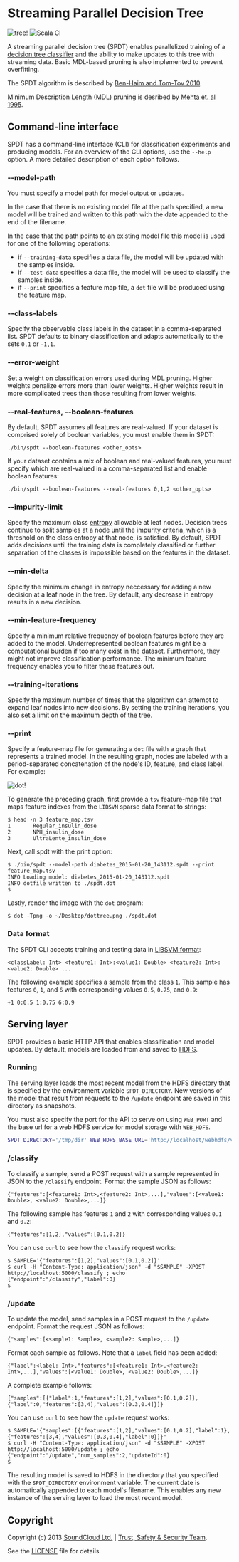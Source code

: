 Streaming Parallel Decision Tree
================================
![tree!](https://github.com/soundcloud/SPDT/blob/master/config/tree.png?raw=true)
![Scala CI](https://github.com/mweiden/spdt/workflows/Scala%20CI/badge.svg?branch=master)

A streaming parallel decision tree (SPDT) enables parallelized training of a [decision tree classifier](https://en.wikipedia.org/wiki/Decision_tree_learning) and the ability to make updates to this tree with streaming data. Basic MDL-based pruning is also implemented to prevent overfitting.

The SPDT algorithm is described by [Ben-Haim and Tom-Tov 2010](http://jmlr.org/papers/volume11/ben-haim10a/ben-haim10a.pdf?origin=publication_detail).

Minimum Description Length (MDL) pruning is desribed by [Mehta et. al 1995](http://www.almaden.ibm.com/cs/projects/iis/hdb/Publications/papers/kdd95_mdl.pdf).


## Command-line interface

SPDT has a command-line interface (CLI) for classification experiments and producing models. For an overview of the CLI options, use the `--help` option. A more detailed description of each option follows.

### --model-path
You must specify a model path for model output or updates.

In the case that there is no existing model file at the path specified, a new model will be trained and written to this path with the date appended to the end of the filename.

In the case that the path points to an existing model file this model is used for one of the following operations:

* if `--training-data` specifies a data file, the model will be updated with the samples inside.
* if `--test-data` specifies a data file, the model will be used to classify the samples inside.
* if `--print` specifies a feature map file, a `dot` file will be produced using the feature map.

### --class-labels
Specify the observable class labels in the dataset in a comma-separated list. SPDT defaults to binary classification and adapts automatically to the sets `0,1` or `-1,1`.

### --error-weight
Set a weight on classification errors used during MDL pruning. Higher weights penalize errors more than lower weights. Higher weights result in more complicated trees than those resulting from lower weights.

### --real-features, --boolean-features
By default, SPDT assumes all features are real-valued. If your dataset is comprised solely of boolean variables, you must enable them in SPDT:

```
./bin/spdt --boolean-features <other_opts>
```

If your dataset contains a mix of boolean and real-valued features, you must specify which are real-valued in a comma-separated list and enable boolean features:

```
./bin/spdt --boolean-features --real-features 0,1,2 <other_opts>
```

### --impurity-limit
Specify the maximum class [entropy](https://en.wikipedia.org/wiki/Entropy_\(information_theory\)) allowable at leaf nodes. Decision trees continue to split samples at a node until the impurity criteria, which is a threshold on the class entropy at that node, is satisfied. By default, SPDT adds decisions until the training data is completely classified or further separation of the classes is impossible based on the features in the dataset.

### --min-delta
Specify the minimum change in entropy neccessary for adding a new decision at a leaf node in the tree. By default, any decrease in entropy results in a new decision.

### --min-feature-frequency
Specify a minimum relative frequency of boolean features before they are added to the model. Underrepresented boolean features might be a computational burden if too many exist in the dataset. Furthermore, they might not improve classification performance. The minimum feature frequency enables you to filter these features out.

### --training-iterations
Specify the maximum number of times that the algorithm can attempt to expand leaf nodes into new decisions. By setting the training iterations, you also set a limit on the maximum depth of the tree.

### --print
Specify a feature-map file for generating a `dot` file with a graph that represents a trained model. In the resulting graph, nodes are labeled with a period-separated concatenation of the node's ID, feature, and class label. For example:

![dot!](https://github.com/soundcloud/SPDT/blob/master/config/dottree.png?raw=true)

To generate the preceding graph, first provide a `tsv` feature-map file that maps feature indexes from the `LIBSVM` sparse data format to strings:

```
$ head -n 3 feature_map.tsv
1       Regular_insulin_dose
2       NPH_insulin_dose
3       UltraLente_insulin_dose
```

Next, call spdt with the print option:

```
$ ./bin/spdt --model-path diabetes_2015-01-20_143112.spdt --print feature_map.tsv
INFO Loading model: diabetes_2015-01-20_143112.spdt
INFO dotfile written to ./spdt.dot
$
```

Lastly, render the image with the `dot` program:

```
$ dot -Tpng -o ~/Desktop/dottree.png ./spdt.dot
```

### Data format

The SPDT CLI accepts training and testing data in [LIBSVM format](https://stats.stackexchange.com/questions/61328/libsvm-data-format):

```
<classLabel: Int> <feature1: Int>:<value1: Double> <feature2: Int>:<value2: Double> ...
```

The following example specifies a sample from the class `1`. This sample has features `0`, `1`, and `6` with corresponding values `0.5`, `0.75`, and `0.9`:

```
+1 0:0.5 1:0.75 6:0.9
```

## Serving layer

SPDT provides a basic HTTP API that enables classification and model updates. By default, models are loaded from and saved to [HDFS](https://en.wikipedia.org/wiki/Apache_Hadoop#HDFS).

### Running
The serving layer loads the most recent model from the HDFS directory that is specified by the environment variable `SPDT_DIRECTORY`. New versions of the model that result from requests to the `/update` endpoint are saved in this directory as snapshots.

You must also specify the port for the API to serve on using `WEB_PORT` and the base url for a web HDFS service for model storage with `WEB_HDFS`.

```bash
SPDT_DIRECTORY='/tmp/dir' WEB_HDFS_BASE_URL='http://localhost/webhdfs/v1' WEB_PORT=5000 ./bin/serve
```

### /classify
To classify a sample, send a POST request with a sample represented in JSON to the `/classify` endpoint. Format the sample JSON as follows:

```
{"features":[<feature1: Int>,<feature2: Int>,...],"values":[<value1: Double>, <value2: Double>,...]}
```

The following sample has features `1` and `2` with corresponding values `0.1` and `0.2`:

```
{"features":[1,2],"values":[0.1,0.2]}
```

You can use `curl` to see how the `classify` request works:

```
$ SAMPLE='{"features":[1,2],"values":[0.1,0.2]}'
$ curl -H "Content-Type: application/json" -d "$SAMPLE" -XPOST http://localhost:5000/classify ; echo
{"endpoint":"/classify","label":0}
$
```

### /update
To update the model, send samples in a POST request to the `/update` endpoint. Format the request JSON as follows:

```
{"samples":[<sample1: Sample>, <sample2: Sample>,...]}
```

Format each sample as follows. Note that a `label` field has been added:

```
{"label":<label: Int>,"features":[<feature1: Int>,<feature2: Int>,...],"values":[<value1: Double>, <value2: Double>,...]}
```

A complete example follows:

```
{"samples":[{"label":1,"features":[1,2],"values":[0.1,0.2]},{"label":0,"features":[3,4],"values":[0.3,0.4]}]}
```

You can use `curl` to see how the `update` request works:

```
$ SAMPLE='{"samples":[{"features":[1,2],"values":[0.1,0.2],"label":1},{"features":[3,4],"values":[0.3,0.4],"label":0}]}'
$ curl -H "Content-Type: application/json" -d "$SAMPLE" -XPOST http://localhost:5000/update ; echo
{"endpoint":"/update","num_samples":2,"updateId":0}
$
```

The resulting model is saved to HDFS in the directory that you specified with the `SPDT_DIRECTORY` environment variable. The current date is automatically appended to each model's filename. This enables any new instance of the serving layer to load the most recent model.

## Copyright

Copyright (c) 2013 [SoundCloud Ltd.](http://soundcloud.com) | [Trust, Safety
& Security Team](mailto:sketchy@soundcloud.com).

See the [LICENSE](LICENSE) file for details
